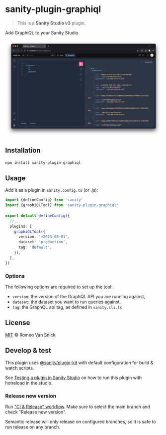 # sanity-plugin-graphiql

> This is a **Sanity Studio v3** plugin.

Add GraphiQL to your Sanity Studio.

![Screenshot](./screenshots/screen.png)

## Installation

```sh
npm install sanity-plugin-graphiql
```

## Usage

Add it as a plugin in `sanity.config.ts` (or .js):

```ts
import {defineConfig} from 'sanity'
import {graphiQLTool} from 'sanity-plugin-graphiql'

export default defineConfig({
  //...
  plugins: [
    graphiQLTool({
      version: 'v2023-08-01',
      dataset: 'production',
      tag: 'default',
    }),
  ],
})
```

### Options

The following options are required to set up the tool:

- `version`: the version of the GraphQL API you are running against,
- `dataset`: the dataset you want to run queries against,
- `tag`: the GraphQL api tag, as defined in `sanity.cli.ts`

## License

[MIT](LICENSE) © Romeo Van Snick

## Develop & test

This plugin uses [@sanity/plugin-kit](https://github.com/sanity-io/plugin-kit)
with default configuration for build & watch scripts.

See [Testing a plugin in Sanity Studio](https://github.com/sanity-io/plugin-kit#testing-a-plugin-in-sanity-studio)
on how to run this plugin with hotreload in the studio.

### Release new version

Run ["CI & Release" workflow](https://github.com/romeovs/sanity-plugin-graphiql/actions/workflows/main.yml).
Make sure to select the main branch and check "Release new version".

Semantic release will only release on configured branches, so it is safe to run release on any branch.

